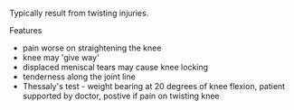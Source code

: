 Typically result from twisting injuries.  
  
Features  
* pain worse on straightening the knee
* knee may 'give way'
* displaced meniscal tears may cause knee locking
* tenderness along the joint line
* Thessaly's test \- weight bearing at 20 degrees of knee flexion, patient supported by doctor, postive if pain on twisting knee
